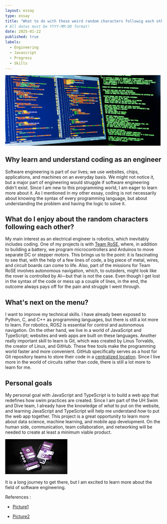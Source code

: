 ```yaml
---
layout: essay
type: essay
title: "What to do with these weird random characters followig each other, AKA program code"
# All dates must be YYYY-MM-DD format!
date: 2025-01-22
published: true
labels:
  - Engineering
  - Javascript
  - Progress
  - Skills
---
```


<img width="500px" class="float-start pe-4 img-thumbnail" src="../img/codeM.png">
<!-- <img width="200px" class="rounded float-start pe-4" src="../img/.png"> -->



## Why learn and understand coding as an engineer

Software engineering is part of our lives; we use websites, chips, applications, and machines on an everyday basis. We might not notice it, but a major part of engineering would struggle if software engineering didn’t exist. Since I am new to this programming world, I am eager to learn more about it. As I mentioned in my other essay, coding is not necessarily about knowing the syntax of every programming language, but about understanding the problem and having the logic to solve it.

## What do I enjoy about the random characters following each other?

My main interest as an electrical engineer is robotics, which inevitably includes coding. One of my projects is with [Team RoSE](https://youtu.be/sR2wBOrVhRw?si=H3Q2VTRIHe_cz-SL), where, in addition to building a battery, we program microcontrollers and Arduinos to move separate DC or stepper motors. This brings us to the point: it is fascinating to see that, with the help of a few lines of code, a big piece of metal, wires, and circuit boards can come to life. Also, part of the missions for Team RoSE involves autonomous navigation, which, to outsiders, might look like the rover is controlled by AI—but that is not the case. Even though I get lost in the syntax of the code or mess up a couple of lines, in the end, the outcome always pays off for the pain and struggle I went through.

## What's next on the menu?

I want to improve my technical skills. I have already been exposed to Python, C, and C++ as programming languages, but there is still a lot more to learn. For robotics, ROS2 is essential for control and autonomous navigation. On the other hand, we live in a world of JavaScript and TypeScript; websites and web apps are built on these languages. Another really important skill to learn is Git, which was created by Linus Torvalds, the creator of Linux, and GitHub. These free tools make the programming world faster and more convenient. GitHub specifically serves as a host for Git repository teams to store their code in a [centralized location](https://www.simplilearn.com/tutorials/git-tutorial/git-vs-github#:~:text=GitHub%2C%20meanwhile%2C%20serves%20as%20a,copies%20of%20a%20Git%20repository). Since I live more in the world of circuits rather than code, there is still a lot more to learn for me.

## Personal goals

My personal goal with JavaScript and TypeScript is to build a web app that redefines how swim practices are created. Since I am part of the UH Swim and Dive team, I already have the knowledge of *what* to put on the website, and learning JavaScript and TypeScript will help me understand *how* to put the web app together. This project is a great opportunity to learn more about data science, machine learning, and mobile app development. On the human side, communication, team collaboration, and networking will be needed to create at least a minimum viable product.

<img width="200px" class="rounded" src="../img/codeA.png">

It is a long journey to get there, but I am excited to learn more about the field of software engineering.

References : 
- [Picture1](https://www.mtu.edu/cs/undergraduate/software/what/)

- [Picture2](https://www.addevice.io/blog/mobile-app-development)

